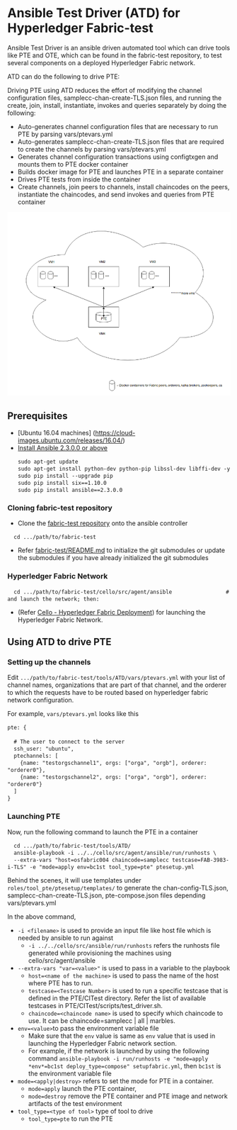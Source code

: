 # Ansible Test Driver (ATD) for Hyperledger Fabric-test

Ansible Test Driver is an ansible driven automated tool which can drive tools like PTE and OTE,
which can be found in the fabric-test repository, to test several components on a deployed Hyperledger Fabric network.

ATD can do the following to drive PTE:

Driving PTE using ATD reduces the effort of modifying the channel configuration files, samplecc-chan-create-TLS.json files,
and running the create, join, install, instantiate, invokes and queries separately by doing the following:

 - Auto-generates channel configuration files that are necessary to run PTE by parsing vars/ptevars.yml
 - Auto-generates samplecc-chan-create-TLS.json files that are required to create the channels by parsing vars/ptevars.yml
 - Generates channel configuration transactions using configtxgen and mounts them to PTE docker container
 - Builds docker image for PTE and launches PTE in a separate container
 - Drives PTE tests from inside the container
 - Create channels, join peers to channels, install chaincodes on the peers, instantiate the chaincodes, and send
   invokes and queries from PTE container

 ![](ATD-PTE.png)

## Prerequisites

- [Ubuntu 16.04 machines] (https://cloud-images.ubuntu.com/releases/16.04/)
- [Install Ansible 2.3.0.0 or above](http://docs.ansible.com/ansible/intro_installation.html)
  ```
  sudo apt-get update
  sudo apt-get install python-dev python-pip libssl-dev libffi-dev -y
  sudo pip install --upgrade pip
  sudo pip install six==1.10.0
  sudo pip install ansible==2.3.0.0
  ```
### Cloning fabric-test repository
 - Clone the [fabric-test repository](https://gerrit.hyperledger.org/r/fabric-test) onto the ansible controller
```
  cd .../path/to/fabric-test
```
 - Refer [fabric-test/README.md](https://github.com/hyperledger/fabric-test/blob/master/README.md) to initialize the git submodules or update the submodules if you have already initialized the git submodules

### Hyperledger Fabric Network
```
  cd .../path/to/fabric-test/cello/src/agent/ansible                 # and launch the network; then:
```
 - (Refer [Cello - Hyperledger Fabric Deployment](https://github.com/hyperledger/cello/tree/master/src/agent/ansible)) for launching the Hyperledger Fabric Network.

## Using ATD to drive PTE

### Setting up the channels
Edit `.../path/to/fabric-test/tools/ATD/vars/ptevars.yml` with your list of channel names, organizations that are part of that channel, and the orderer to which the requests have to be routed based on hyperledger fabric network configuration.

For example, `vars/ptevars.yml` looks like this
```
pte: {

  # The user to connect to the server
  ssh_user: "ubuntu",
  ptechannels: [
    {name: "testorgschannel1", orgs: ["orga", "orgb"], orderer: "orderer0"},
    {name: "testorgschannel2", orgs: ["orga", "orgb"], orderer: "orderer0"}
  ]
}
```

### Launching PTE
Now, run the following command to launch the PTE in a container
```
  cd .../path/to/fabric-test/tools/ATD/
  ansible-playbook -i ../../cello/src/agent/ansible/run/runhosts \
  --extra-vars "host=osfabric004 chaincode=samplecc testcase=FAB-3983-i-TLS" -e "mode=apply env=bc1st tool_type=pte" ptesetup.yml
```

Behind the scenes, it will use templates under `roles/tool_pte/ptesetup/templates/` to generate the chan-config-TLS.json,
samplecc-chan-create-TLS.json, pte-compose.json files depending vars/ptevars.yml

In the above command,
 - `-i <filename>` is used to provide an input file like host file which is needed by ansible to run against
    - `-i ../../cello/src/ansible/run/runhosts` refers the runhosts file generated while provisioning the machines using cello/src/agent/ansible
 - `--extra-vars "var=<value>"` is used to pass in a variable to the playbook
    - `host=<name of the machine>` is used to pass the name of the host where PTE has to run.
    - `testcase=<Testcase Number>` is used to run a specific testcase that is defined in the PTE/CITest directory. Refer the list of available testcases in PTE/CITest/scripts/test_driver.sh.
    - `chaincode=<chaincode name>` is used to specify which chaincode to use. It can be chaincode=samplecc | all | marbles.
 - `env=<value>`to pass the environment variable file
    - Make sure that the `env` value is same as `env` value that is used in launching the Hyperledger Fabric network section.
    - For example, if the network is launched by using the following command
      `ansible-playbook -i run/runhosts -e "mode=apply *env*=bc1st deploy_type=compose" setupfabric.yml`, then `bc1st` is the environment variable file
 - `mode=<apply|destroy>` refers to set the mode for PTE in a container.
    - `mode=apply` launch the PTE container,
    - `mode=destroy` remove the PTE container and PTE image and network artifacts of the test environment
 - `tool_type=<type of tool>` type of tool to drive
    - `tool_type=pte` to run the PTE
